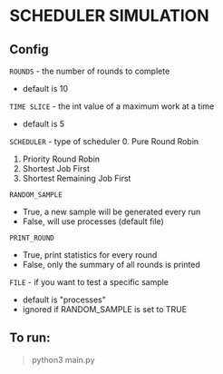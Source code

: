 # SCHEDULER SIMULATION

## Config

`ROUNDS` - the number of rounds to complete 
  - default is 10 

`TIME SLICE` - the int value of a maximum work at a time
  - default is 5

`SCHEDULER` - type of scheduler
0. Pure Round Robin
1. Priority Round Robin
2. Shortest Job First
3. Shortest Remaining Job First

`RANDOM_SAMPLE`
  - True, a new sample will be generated every run
  - False, will use processes (default file) 

`PRINT_ROUND`
  - True, print statistics for every round
  - False, only the summary of all rounds is printed

`FILE` - if you want to test a specific sample 
  - default is "processes" 
  - ignored if RANDOM_SAMPLE is set to TRUE

## To run:
> python3 main.py <schedulerType>
